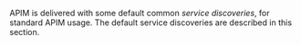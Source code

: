 APIM is delivered with some default common *service discoveries*, for
standard APIM usage. The default service discoveries are described in
this section.
